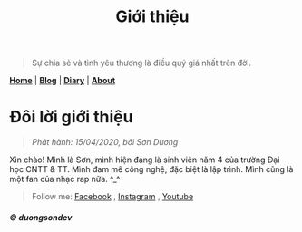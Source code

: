 ﻿---
title: "Giới thiệu"
description: "Giới thiệu về Sơn"
---

>Sự chia sẻ và tình yêu thương là điều quý giá nhất trên đời.

[__Home__][home] | [__Blog__][blog] | [__Diary__][diary] | [__About__][about]


# Đôi lời giới thiệu

>_Phát hành: 15/04/2020, bởi Sơn Dương_

Xin chào! Mình là Sơn, 
mình hiện đang là sinh viên năm 4 của trường Đại học CNTT & TT. 
Mình đam mê công nghệ, đặc biệt là lập trình. 
Mình cũng là một fan của nhạc rap nữa. ^_^

> Follow me: [Facebook][fb] , [Instagram][ins] , [Youtube][yt]

###### __&copy; duongsondev__

[home]: https://duongvanson.github.io "Home"
[blog]: https://duongvanson.github.io/blog "Blog"
[diary]: https://duongvanson.github.io/diary "Diary"
[about]: https://duongvanson.github.io/about "About"
[fb]: https://www.facebook.com/duongson3198 "Facebook"
[ins]: https://www.instagram.com/duongson98/ "Instagram"
[yt]: https://www.youtube.com/channel/UCu382PQhF-gds6lzmYQgYPQ "Youtube"